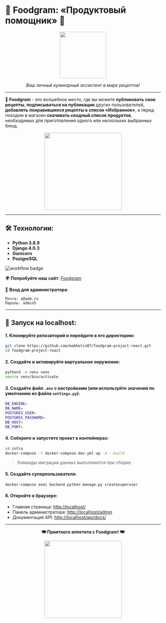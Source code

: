 # 🥗 Foodgram: «Продуктовый помощник» 🥗

<div align="center">
    <img src="https://image.flaticon.com/icons/png/512/2921/2921822.png" width="150" height="150"/>
</div>

<p align="center"><i>Ваш личный кулинарный ассистент в мире рецептов!</i></p>

---

🍳 **Foodgram** - это волшебное место, где вы можете **публиковать свои рецепты**, **подписываться на публикации** других пользователей, **добавлять понравившиеся рецепты в список «Избранное»**, а перед походом в магазин **скачивать сводный список продуктов**, необходимых для приготовления одного или нескольких выбранных блюд.

<div align="center">
    <img src="https://media3.giphy.com/media/l3vRlInF7QViJNOow/giphy.gif" width="250"/>
</div>

---

## 🛠 Технологии:
- **Python 3.8.9**
- **Django 4.0.3**
- **Gunicorn**
- **PostgreSQL**

![workflow badge](https://github.com/makhotin07/foodgram-project-react/actions/workflows/main.yml/badge.svg)

🌍 **Попробуйте наш сайт**: [Foodgram](http://158.160.100.123/)

👑 **Вход для администратора**:
```
Почта: a@adm.ru
Пароль: admin5
```

---

## 🚀 Запуск на localhost:

#### 1. Клонируйте репозиторий и перейдите в его директорию:
```sh
git clone https://github.com/makhotin07/foodgram-project-react.git
cd foodgram-project-react
```

#### 2. Создайте и активируйте виртуальное окружение:
```sh
python3 -m venv venv
source venv/bin/activate
```

#### 3. Создайте файл `.env` с настройками (или используйте значения по умолчанию из файла `settings.py`):
```sh
DB_ENGINE=
DB_NAME=
POSTGRES_USER=
POSTGRES_PASSWORD=
DB_HOST=
DB_PORT=
```

#### 4. Соберите и запустите проект в контейнерах:
```sh
cd infra
docker-compose -f docker-compose.dev.yml up -d --build
```
> Команды миграции данных выполняются при сборке.

#### 5. Создайте суперпользователя:
```sh
docker-compose exec backend python manage.py createsuperuser
```

#### 6. Откройте в браузере:
- Главная страница: [http://localhost/](http://localhost/)
- Панель администратора: [http://localhost/admin](http://localhost/admin)
- Документация API: [http://localhost/api/docs/](http://localhost/api/docs/)

---



<div align="center">
    <b>🍽 Приятного аппетита с Foodgram! 🍽</b>
    <p><img src="https://media1.giphy.com/media/l49JThpgIOD24fGxi/giphy.gif" width="250"/></p>
</div>
